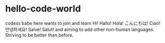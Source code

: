 # hello-code-world
codess babe here wants to join and learn
Hi! Hallo! Hola! こんにちは! Ciao! 안녕하세요! Salve! Salut! and aiming to add other non-human languages. Striving to be better than before.
